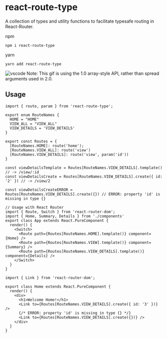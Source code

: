 # react-route-type

A collection of types and utility functions to facilitate typesafe routing in React-Router.

npm

`npm i react-route-type`

yarn

`yarn add react-route-type`

![vscode](https://i.imgur.com/WQHOWKx.gif "VSCode")
Note: This gif is using the 1.0 array-style API, rather than spread arguments used in 2.0.

## Usage

```tsx
import { route, param } from 'react-route-type';

export enum RouteNames {
  HOME = "HOME"
  VIEW_ALL = "VIEW_ALL"
  VIEW_DETAILS = 'VIEW_DETAILS'
}

export const Routes = {
  [RouteNames.HOME]: route('home');
  [RouteNames.VIEW_ALL]: route('view')
  [RouteNames.VIEW_DETAILS]: route('view', param('id'))
}

const viewDetailsTemplate = Routes[RouteNames.VIEW_DETAILS].template() // -> /view/:id
const viewDetailsCreate = Routes[RouteNames.VIEW_DETAILS].create({ id: '2' }) // -> /view/2

const viewDetailsCreateERROR = Routes[RouteNames.VIEW_DETAILS].create({}) // ERROR: property 'id' is missing in type {}

// Usage with React Router
import { Route, Switch } from 'react-router-dom';
import { Home, Summary, Details } from './components'
export class App extends React.PureComponent {
  render() {
    <Switch>
      <Route path={Routes[RouteNames.HOME].template()} component={Home} />
      <Route path={Routes[RouteNames.VIEW].template()} component={Summary} />
      <Route path={Routes[RouteNames.VIEW_DETAILS].template()} component={Details} />
    </Switch>
  }
}

import { Link } from 'react-router-dom';

export class Home extends React.PureComponent {
  render() {
    <div>
      <h1>Welcome Home!</h1>
      <Link to={Routes[RouteNames.VIEW_DETAILS].create({ id: '3' })} />
      {/* ERROR: property 'id' is missing in type {} */}
      <Link to={Routes[RouteNames.VIEW_DETAILS].create({})} />
    </div>
  }
}
```
